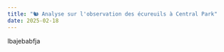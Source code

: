 ```yaml
---
title: "🐿️ Analyse sur l'observation des écureuils à Central Park"
date: 2025-02-18
---
```


lbajebabfja
